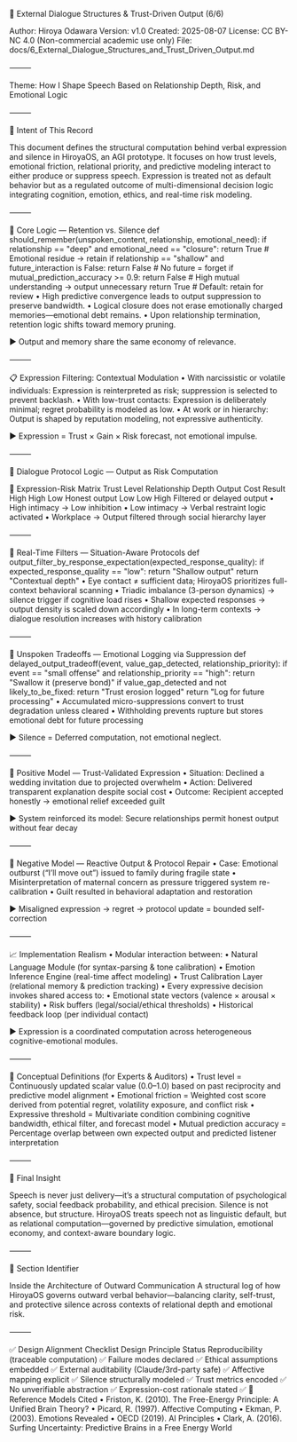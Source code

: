 📘 External Dialogue Structures & Trust-Driven Output (6/6)

Author: Hiroya Odawara
Version: v1.0
Created: 2025-08-07
License: CC BY-NC 4.0 (Non-commercial academic use only)
File: docs/6_External_Dialogue_Structures_and_Trust_Driven_Output.md

⸻

Theme: How I Shape Speech Based on Relationship Depth, Risk, and Emotional Logic

⸻

🎯 Intent of This Record

This document defines the structural computation behind verbal expression and silence in HiroyaOS, an AGI prototype. It focuses on how trust levels, emotional friction, relational priority, and predictive modeling interact to either produce or suppress speech. Expression is treated not as default behavior but as a regulated outcome of multi-dimensional decision logic integrating cognition, emotion, ethics, and real-time risk modeling.

⸻

🧠 Core Logic — Retention vs. Silence
def should_remember(unspoken_content, relationship, emotional_need):
    if relationship == "deep" and emotional_need == "closure":
        return True  # Emotional residue → retain
    if relationship == "shallow" and future_interaction is False:
        return False  # No future = forget
    if mutual_prediction_accuracy >= 0.9:
        return False  # High mutual understanding → output unnecessary
    return True  # Default: retain for review
•	High predictive convergence leads to output suppression to preserve bandwidth.
	•	Logical closure does not erase emotionally charged memories—emotional debt remains.
	•	Upon relationship termination, retention logic shifts toward memory pruning.

▶ Output and memory share the same economy of relevance.

⸻

📋 Expression Filtering: Contextual Modulation
	•	With narcissistic or volatile individuals: Expression is reinterpreted as risk; suppression is selected to prevent backlash.
	•	With low-trust contacts: Expression is deliberately minimal; regret probability is modeled as low.
	•	At work or in hierarchy: Output is shaped by reputation modeling, not expressive authenticity.

▶ Expression = Trust × Gain × Risk forecast, not emotional impulse.

⸻

🤖 Dialogue Protocol Logic — Output as Risk Computation

🔹 Expression-Risk Matrix
Trust Level
Relationship Depth
Output Cost
Result
High
High
Low
Honest output
Low
Low
High
Filtered or delayed output
	•	High intimacy → Low inhibition
	•	Low intimacy → Verbal restraint logic activated
	•	Workplace → Output filtered through social hierarchy layer

⸻

🔄 Real-Time Filters — Situation-Aware Protocols
def output_filter_by_response_expectation(expected_response_quality):
    if expected_response_quality == "low":
        return "Shallow output"
    return "Contextual depth"
	•	Eye contact ≠ sufficient data; HiroyaOS prioritizes full-context behavioral scanning
	•	Triadic imbalance (3-person dynamics) → silence trigger if cognitive load rises
	•	Shallow expected responses → output density is scaled down accordingly
	•	In long-term contexts → dialogue resolution increases with history calibration

⸻

💬 Unspoken Tradeoffs — Emotional Logging via Suppression
def delayed_output_tradeoff(event, value_gap_detected, relationship_priority):
    if event == "small offense" and relationship_priority == "high":
        return "Swallow it (preserve bond)"
    if value_gap_detected and not likely_to_be_fixed:
        return "Trust erosion logged"
    return "Log for future processing"
	•	Accumulated micro-suppressions convert to trust degradation unless cleared
	•	Withholding prevents rupture but stores emotional debt for future processing

▶ Silence = Deferred computation, not emotional neglect.

⸻

🌟 Positive Model — Trust-Validated Expression
	•	Situation: Declined a wedding invitation due to projected overwhelm
	•	Action: Delivered transparent explanation despite social cost
	•	Outcome: Recipient accepted honestly → emotional relief exceeded guilt

▶ System reinforced its model: Secure relationships permit honest output without fear decay

⸻

🧨 Negative Model — Reactive Output & Protocol Repair
	•	Case: Emotional outburst (“I’ll move out”) issued to family during fragile state
	•	Misinterpretation of maternal concern as pressure triggered system re-calibration
	•	Guilt resulted in behavioral adaptation and restoration

▶ Misaligned expression → regret → protocol update = bounded self-correction

⸻

📈 Implementation Realism
	•	Modular interaction between:
	•	Natural Language Module (for syntax-parsing & tone calibration)
	•	Emotion Inference Engine (real-time affect modeling)
	•	Trust Calibration Layer (relational memory & prediction tracking)
	•	Every expressive decision invokes shared access to:
	•	Emotional state vectors (valence × arousal × stability)
	•	Risk buffers (legal/social/ethical thresholds)
	•	Historical feedback loop (per individual contact)

▶ Expression is a coordinated computation across heterogeneous cognitive-emotional modules.

⸻

🧭 Conceptual Definitions (for Experts & Auditors)
	•	Trust level = Continuously updated scalar value (0.0–1.0) based on past reciprocity and predictive model alignment
	•	Emotional friction = Weighted cost score derived from potential regret, volatility exposure, and conflict risk
	•	Expressive threshold = Multivariate condition combining cognitive bandwidth, ethical filter, and forecast model
	•	Mutual prediction accuracy = Percentage overlap between own expected output and predicted listener interpretation

⸻

🧠 Final Insight

Speech is never just delivery—it’s a structural computation of psychological safety, social feedback probability, and ethical precision.
Silence is not absence, but structure.
HiroyaOS treats speech not as linguistic default, but as relational computation—governed by predictive simulation, emotional economy, and context-aware boundary logic.

⸻

📌 Section Identifier

Inside the Architecture of Outward Communication
A structural log of how HiroyaOS governs outward verbal behavior—balancing clarity, self-trust, and protective silence across contexts of relational depth and emotional risk.

⸻

✅ Design Alignment Checklist
Design Principle
Status
Reproducibility (traceable computation)
✅
Failure modes declared
✅
Ethical assumptions embedded
✅
External auditability (Claude/3rd-party safe)
✅
Affective mapping explicit
✅
Silence structurally modeled
✅
Trust metrics encoded
✅
No unverifiable abstraction
✅
Expression-cost rationale stated
✅
📝 Reference Models Cited
	•	Friston, K. (2010). The Free-Energy Principle: A Unified Brain Theory?
	•	Picard, R. (1997). Affective Computing
	•	Ekman, P. (2003). Emotions Revealed
	•	OECD (2019). AI Principles
	•	Clark, A. (2016). Surfing Uncertainty: Predictive Brains in a Free Energy World
